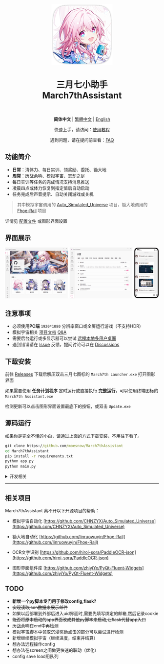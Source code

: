 <div align="center">
<p>
    <img src="./assets/screenshot/March7th.png">
</p>

<h1>
三月七小助手<br>
March7thAssistant
</h1>

<p>
    <img alt="" src="https://img.shields.io/badge/platform-Windows-blue?style=flat-square&color=4096d8" />
    <img alt="" src="https://img.shields.io/github/last-commit/moesnow/March7thAssistant?style=flat-square&color=f18cb9" />
    <img alt="" src="https://img.shields.io/github/v/release/moesnow/March7thAssistant?style=flat-square&color=4096d8" />
    <img alt="" src="https://img.shields.io/github/downloads/moesnow/March7thAssistant/total?style=flat-square&color=f18cb9" />
</p>

**简体中文** | [繁體中文](./README_TW.md) | [English](./README_EN.md)

快速上手，请访问：[使用教程](https://moesnow.github.io/March7thAssistant/#/assets/docs/Tutorial)

遇到问题，请在提问前查看：[FAQ](https://moesnow.github.io/March7thAssistant/#/assets/docs/FAQ)

</div>

## 功能简介

- **日常**：清体力、每日实训、领奖励、委托、锄大地
- **周常**：历战余响、模拟宇宙、忘却之庭
- 每日实训等任务的完成情况支持消息推送
- 凌晨四点或体力恢复到指定值后自动启动
- 任务完成后声音提示、自动关闭游戏或关机

> 其中模拟宇宙调用的 [Auto_Simulated_Universe](https://github.com/CHNZYX/Auto_Simulated_Universe) 项目，锄大地调用的 [Fhoe-Rail](https://github.com/linruowuyin/Fhoe-Rail) 项目

详情见 [配置文件](assets/config/config.example.yaml) 或图形界面设置 

## 界面展示

![README](assets/screenshot/README1.png)

## 注意事项

- 必须使用**PC端** `1920*1080` 分辨率窗口或全屏运行游戏（不支持HDR）
- 模拟宇宙相关 [项目文档](https://asu.stysqy.top/)  [Q&A](https://asu.stysqy.top/guide/qa.html)
- 需要后台运行或多显示器可以尝试 [远程本地多用户桌面](https://asu.stysqy.top/guide/bs.html)
- 遇到错误请在 [Issue](https://github.com/moesnow/March7thAssistant/issues) 反馈，提问讨论可以在 [Discussions](https://github.com/moesnow/March7thAssistant/discussions)

## 下载安装

前往 [Releases](https://github.com/moesnow/March7thAssistant/releases/latest) 下载后解压双击三月七图标的 `March7th Launcher.exe` 打开图形界面

如果需要使用 **任务计划程序** 定时运行或直接执行 **完整运行**，可以使用终端图标的 `March7th Assistant.exe`

检测更新可以点击图形界面设置最底下的按钮，或双击 `Update.exe`

## 源码运行

如果你是完全不懂的小白，请通过上面的方式下载安装，不用往下看了。

```cmd
git clone https://github.com/moesnow/March7thAssistant
cd March7thAssistant
pip install -r requirements.txt
python app.py
python main.py
```

<details>
<summary>开发相关</summary>

获取 crop 参数表示的裁剪坐标可以通过图形界面设置内的捕获截图功能

python main.py 后面支持参数 fight/universe/forgottenhall 等

</details>

---

## 相关项目

March7thAssistant 离不开以下开源项目的帮助：

- 模拟宇宙自动化 [https://github.com/CHNZYX/Auto_Simulated_Universe](https://github.com/CHNZYX/Auto_Simulated_Universe)

- 锄大地自动化 [https://github.com/linruowuyin/Fhoe-Rail](https://github.com/linruowuyin/Fhoe-Rail)

- OCR文字识别 [https://github.com/hiroi-sora/PaddleOCR-json](https://github.com/hiroi-sora/PaddleOCR-json)

- 图形界面组件库 [https://github.com/zhiyiYo/PyQt-Fluent-Widgets](https://github.com/zhiyiYo/PyQt-Fluent-Widgets)

## TODO

- **新增一个py脚本专门用于修改config,flask?**
- ~~实现读取json数据来展示邮件~~
- 如果以后部署到外部后进入uid界面时,需要先填写绑定的邮箱,然后记录cookie
- ~~能否将原本启动的app界面改成其他py脚本来启动,让flask代替app入口~~
- ~~历战余响在end中再检测~~
- 模拟宇宙脚本中领取沉浸奖励点击的部分可以尝试进行检测
- 新增继续模拟宇宙（继续进度，结束并结算）
- 想办法远程操作config
- 想办法在screen之间做更快速的联动（优化）
- config save load用队列